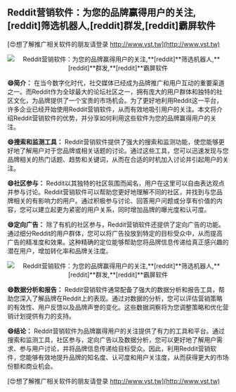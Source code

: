 ## **Reddit营销软件：为您的品牌赢得用户的关注,**[reddit]**筛选机器人,**[reddit]**群发,**[reddit]**霸屏软件**

[😍想了解推广相关软件的朋友请登录 http://www.vst.tw](http://www.vst.tw)

 <center><img src="https://vst.tw/MP4/tuiguang/png/6.png" alt="Reddit营销软件：为您的品牌赢得用户的关注,**[reddit]**筛选机器人,**[reddit]**群发,**[reddit]**霸屏软件"></center>

**😄简介：**
在当今数字化时代，社交媒体已经成为品牌推广和用户互动的重要渠道之一。而Reddit作为全球最大的论坛社区之一，拥有庞大的用户群体和独特的社区文化，为品牌提供了一个宝贵的市场机会。为了更好地利用Reddit这一平台，许多企业已经开始使用Reddit营销软件，从而有效地吸引用户的关注。本文将介绍Reddit营销软件的优势，并分享如何利用这些软件为您的品牌赢得用户的关注。

**😄搜索和监测工具：**
Reddit营销软件提供了强大的搜索和监测功能，使您能够更好地了解用户对于您品牌或相关话题的讨论。通过这些工具，您可以迅速发现与您品牌相关的热门话题、趋势和关键词，从而在合适的时机加入讨论并引起用户的关注。

**😄社区参与：**
Reddit以其独特的社区氛围而闻名，用户在这里可以自由表达观点并参与讨论。Reddit营销软件可以帮助您更好地理解不同的社区，并找到与您品牌相关的有影响力的用户。通过积极参与讨论、回答用户问题或分享有价值的内容，您可以建立起更为紧密的用户关系，同时增加品牌的曝光度和认可度。

**😄定向广告：**
除了有机的社区参与，Reddit营销软件还提供了定向广告的功能。通过细分Reddit的用户群体，您可以将广告投放到特定的目标受众中，从而提高广告的精准度和效果。这种精确的定位能够帮助您将品牌信息传递给真正感兴趣的潜在用户，增加转化率和品牌关注度。

 <center><img src="https://vst.tw/MP4/tuiguang/png/5.png" alt="Reddit营销软件：为您的品牌赢得用户的关注,**[reddit]**筛选机器人,**[reddit]**群发,**[reddit]**霸屏软件"></center>

**😄数据分析和报告：**
Reddit营销软件通常配备了强大的数据分析和报告工具，帮助您深入了解品牌在Reddit上的表现。通过对数据的分析，您可以评估营销策略的有效性、用户反馈以及品牌声誉的变化。这些数据洞察将为您调整策略和优化营销计划提供有力的支持。

**😄结论：**
Reddit营销软件为品牌赢得用户的关注提供了有力的工具和平台。通过搜索和监测工具，社区参与，定向广告以及数据分析，您可以更好地了解用户需求、参与用户讨论，并将品牌信息传递给目标受众。因此，利用Reddit营销软件，您能够有效地提升品牌的知名度、认可度和用户关注度，从而获得更大的市场份额和商业机会。

[😍想了解推广相关软件的朋友请登录 http://www.vst.tw](http://www.vst.tw)




